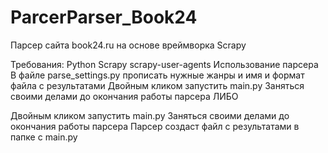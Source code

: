 # ParcerParser_Book24
Парсер сайта book24.ru на основе вреймворка Scrapy

Требования:
Python
Scrapy
scrapy-user-agents
Использование парсера
В файле parse_settings.py прописать нужные жанры и имя и формат файла с результатами
Двойным кликом запустить main.py
Заняться своими делами до окончания работы парсера
ЛИБО

Двойным кликом запустить main.py
Заняться своими делами до окончания работы парсера
Парсер создаст файл с результатами в папке с main.py
